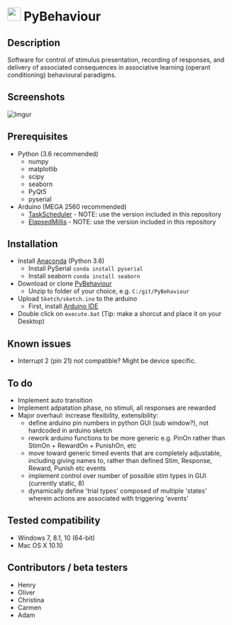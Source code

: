# <img src="http://imgur.com/NKyhO5c.png" height=30px> PyBehaviour

## Description
Software for control of stimulus presentation, recording of responses, and delivery of associated consequences in associative learning (operant conditioning) behavioural paradigms. 

## Screenshots
![Imgur](http://imgur.com/2tMiybH.png)

## Prerequisites
* Python (3.6 recommended)
  * numpy
  * matplotlib
  * scipy
  * seaborn
  * PyQt5
  * pyserial
* Arduino (MEGA 2560 recommended)
  * [TaskScheduler](http://playground.arduino.cc/Code/TaskScheduler) - NOTE: use the version included in this repository
  * [ElapsedMillis](http://playground.arduino.cc/Code/ElapsedMillis) - NOTE: use the version included in this repository

## Installation
* Install [Anaconda](https://www.continuum.io/downloads) (Python 3.6)
  * Install PySerial `conda install pyserial`
  * Install seaborn `conda install seaborn`
* Download or clone [PyBehaviour](https://github.com/llerussell/PyBehaviour/archive/master.zip)
  * Unzip to folder of your choice, e.g. `C:/git/PyBehaviour`
* Upload `Sketch/sketch.ino` to the arduino
  * First, install [Arduino IDE](https://www.arduino.cc/en/Main/Software)
* Double click on `execute.bat` (Tip: make a shorcut and place it on your Desktop)

## Known issues
* Interrupt 2 (pin 21) not compatible? Might be device specific.

## To do
* Implement auto transition
* Implement adpatation phase, no stimuli, all responses are rewarded
* Major overhaul: increase flexibility, extensibility:
    * define arduino pin numbers in python GUI (sub window?), not hardcoded in arduino sketch
    * rework arduino functions to be more generic e.g. PinOn rather than StimOn + RewardOn + PunishOn, etc
    * move toward generic timed events that are completely adjustable, including giving names to, rather than defined Stim, Response, Reward, Punish etc events
    * implement control over number of possible stim types in GUI (currently static, 8)
    * dynamically define 'trial types' composed of multiple 'states' wherein actions are associated with triggering 'events'

## Tested compatibility
* Windows 7, 8.1, 10 (64-bit)
* Mac OS X 10.10

## Contributors / beta testers
* Henry
* Oliver
* Christina
* Carmen
* Adam
